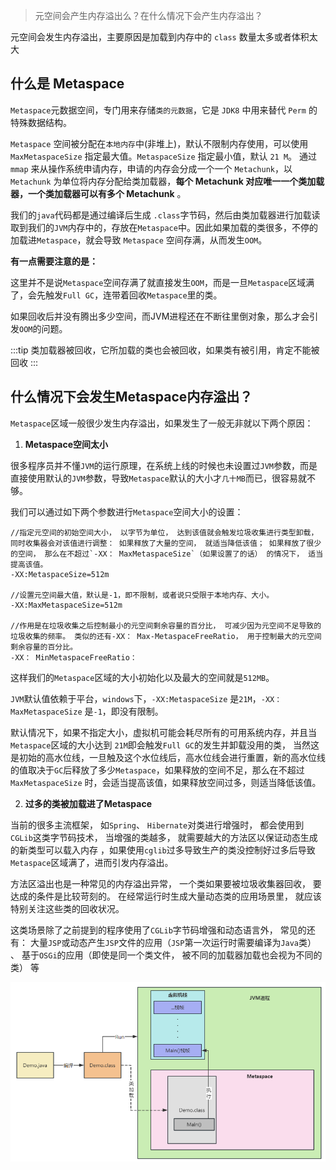 >元空间会产生内存溢出么？在什么情况下会产生内存溢出？


元空间会发生内存溢出，主要原因是加载到内存中的 `class` 数量太多或者体积太大

## 什么是 Metaspace

`Metaspace`元数据空间，专门用来存储`类的元数据`，它是 `JDK8` 中用来替代 `Perm` 的特殊数据结构。

`Metaspace` 空间被分配在`本地内存`中(非堆上)，默认不限制内存使用，可以使用 `MaxMetaspaceSize` 指定最大值。`MetaspaceSize` 指定最小值，默认 `21 M`。
通过 `mmap` 来从操作系统申请内存，申请的内存会分成一个一个 `Metachunk`，以 `Metachunk` 为单位将内存分配给类加载器，**每个 Metachunk 对应唯一一个类加载器，一个类加载器可以有多个 Metachunk** 。

我们的`java`代码都是通过编译后生成 `.class`字节码，然后由类加载器进行加载读取到我们的`JVM`内存中的，存放在`Metaspace`中。因此如果加载的类很多，不停的加载进`Metaspace`，就会导致 `Metaspace` 空间存满，从而发生`OOM`。

**有一点需要注意的是：**

这里并不是说`Metaspace`空间存满了就直接发生`OOM`，而是一旦`Metaspace`区域满了，会先触发`Full GC`，连带着回收`Metaspace`里的类。

如果回收后并没有腾出多少空间，而JVM进程还在不断往里倒对象，那么才会引发`OOM`的问题。

:::tip
类加载器被回收，它所加载的类也会被回收，如果类有被引用，肯定不能被回收
:::

## 什么情况下会发生Metaspace内存溢出？

`Metaspace`区域一般很少发生内存溢出，如果发生了一般无非就以下两个原因：

1. **Metaspace空间太小**

很多程序员并不懂`JVM`的运行原理，在系统上线的时候也未设置过`JVM`参数，而是直接使用默认的`JVM`参数，导致`Metaspace`默认的大小才`几十MB`而已，很容易就不够。

我们可以通过如下两个参数进行`Metaspace`空间大小的设置：

```shell
//指定元空间的初始空间大小， 以字节为单位， 达到该值就会触发垃圾收集进行类型卸载， 同时收集器会对该值进行调整： 如果释放了大量的空间， 就适当降低该值； 如果释放了很少的空间， 那么在不超过`-XX： MaxMetaspaceSize`（如果设置了的话） 的情况下， 适当提高该值。
-XX:MetaspaceSize=512m

//设置元空间最大值，默认是-1，即不限制，或者说只受限于本地内存、大小。
-XX:MaxMetaspaceSize=512m

//作用是在垃圾收集之后控制最小的元空间剩余容量的百分比， 可减少因为元空间不足导致的垃圾收集的频率。 类似的还有-XX： Max-MetaspaceFreeRatio， 用于控制最大的元空间剩余容量的百分比。
-XX： MinMetaspaceFreeRatio：
```

这样我们的`Metaspace`区域的大小初始化以及最大的空间就是`512MB`。

`JVM`默认值依赖于平台，`windows`下，`-XX:MetaspaceSize` 是`21M`，`-XX：MaxMetaspaceSize` 是`-1`，即没有限制。 

默认情况下，如果不指定大小，虚拟机可能会耗尽所有的可用系统内存，并且当`Metaspace`区域的大小达到 `21M`即会触发`Full GC`的发生并卸载没用的类，
当然这是初始的高水位线，一旦触及这个水位线后，高水位线会进行重置，新的高水位线的值取决于`GC`后释放了多少`Metaspace`，如果释放的空间不足，那么在不超过 `MaxMetaspaceSize` 时，会适当提高该值，如果释放空间过多，则适当降低该值。

2. **过多的类被加载进了Metaspace**

当前的很多主流框架， 如`Spring`、 `Hibernate`对类进行增强时， 都会使用到`CGLib`这类字节码技术， 当增强的类越多， 就需要越大的方法区以保证动态生成的新类型可以载入内存 ，如果使用`cglib`过多导致生产的类没控制好过多后导致`Metaspace`区域满了，进而引发内存溢出。

方法区溢出也是一种常见的内存溢出异常， 一个类如果要被垃圾收集器回收， 要达成的条件是比较苛刻的。 在经常运行时生成大量动态类的应用场景里， 就应该特别关注这些类的回收状况。 

这类场景除了之前提到的程序使用了`CGLib`字节码增强和动态语言外， 常见的还有： 大量`JSP`或动态产生`JSP`文件的应用（`JSP`第一次运行时需要编译为`Java`类） 、 基于`OSGi`的应用（即使是同一个类文件， 被不同的加载器加载也会视为不同的类） 等

![img_1.png](img_1.png)


